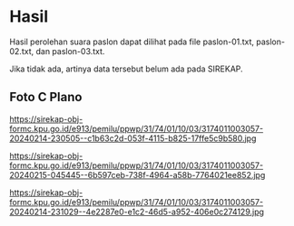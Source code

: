 # Hasil

Hasil perolehan suara paslon dapat dilihat pada file paslon-01.txt, paslon-02.txt, dan paslon-03.txt.

Jika tidak ada, artinya data tersebut belum ada pada SIREKAP.

## Foto C Plano

https://sirekap-obj-formc.kpu.go.id/e913/pemilu/ppwp/31/74/01/10/03/3174011003057-20240214-230505--c1b63c2d-053f-4115-b825-17ffe5c9b580.jpg

https://sirekap-obj-formc.kpu.go.id/e913/pemilu/ppwp/31/74/01/10/03/3174011003057-20240215-045445--6b597ceb-738f-4964-a58b-7764021ee852.jpg

https://sirekap-obj-formc.kpu.go.id/e913/pemilu/ppwp/31/74/01/10/03/3174011003057-20240214-231029--4e2287e0-e1c2-46d5-a952-406e0c274129.jpg
